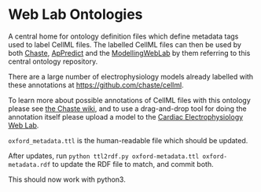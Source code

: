 # Web Lab Ontologies

A central home for ontology definition files which define metadata tags used to label CellML files. The labelled CellML files can then be used by both [Chaste](https://chaste.cs.ox.ac.uk/trac/wiki), [ApPredict](https://chaste.github.io/projects/ap-predict/) and the [ModellingWebLab](www.github.com/ModellingWebLab) by them referring to this central ontology repository.

There are a large number of electrophysiology models already labelled with these annotations at https://github.com/chaste/cellml.

To learn more about possible annotations of CellML files with this ontology please see [the Chaste wiki](https://chaste.cs.ox.ac.uk/trac/wiki/ChasteGuides/CodeGenerationFromCellML#ModelannotationwithRDF), and to use a drag-and-drop tool for doing the annotation itself please upload a model to the [Cardiac Electrophysiology Web Lab](https://chaste.cs.ox.ac.uk/WebLab).

`oxford_metadata.ttl` is the human-readable file which should be updated.

After updates, run 
`python ttl2rdf.py oxford-metadata.ttl oxford-metadata.rdf`
to update the RDF file to match, and commit both.

This should now work with python3.
